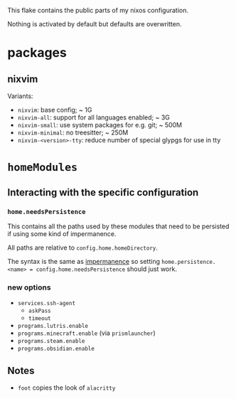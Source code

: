 This flake contains the public parts of my nixos configuration.

Nothing is activated by default but defaults are overwritten.

# packages

## nixvim

Variants:

- `nixvim`: base config; ~ 1G
- `nixvim-all`: support for all languages enabled; ~ 3G
- `nixvim-small`: use system packages for e.g. git; ~ 500M
- `nixvim-minimal`: no treesitter; ~ 250M
- `nixvim-<version>-tty`: reduce number of special glypgs for use in tty

# `homeModules`

## Interacting with the specific configuration

### `home.needsPersistence`

This contains all the paths used by these modules that need to be persisted if using some kind of impermanence.

All paths are relative to `config.home.homeDirectory`.

The syntax is the same as [impermanence](https://github.com/nix-community/impermanence) so setting `home.persistence.<name> = config.home.needsPersistence` should just work.

### new options

- `services.ssh-agent`
    - `askPass`
    - `timeout`
- `programs.lutris.enable`
- `programs.minecraft.enable` (via `prismlauncher`)
- `programs.steam.enable`
- `programs.obsidian.enable`


## Notes

- `foot` copies the look of `alacritty`
